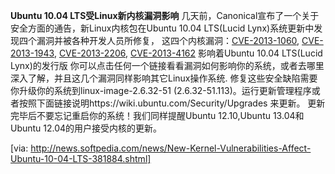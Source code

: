 **Ubuntu 10.04 LTS受Linux新内核漏洞影响**
    几天前，Canonical宣布了一个关于安全方面的通告，新Linux内核包在Ubuntu 10.04 LTS(Lucid Lynx)系统更新中发现四个漏洞并被各种开发人员所修复，
这四个内核漏洞：[CVE-2013-1060](http://people.canonical.com/~ubuntu-security/cve/2013/CVE-2013-1060.html), [CVE-2013-1943](http://people.canonical.com/~ubuntu-security/cve/2013/CVE-2013-1943.html), [CVE-2013-2206](http://people.ubuntu.com/~ubuntu-security/cve/CVE-2013-2206), [CVE-2013-4162](http://people.canonical.com/~ubuntu-security/cve/2013/CVE-2013-4162.html) 影响着Ubuntu 10.04 LTS(Lucid Lynx)的发行版
你可以点击任何一个链接看看漏洞如何影响你的系统，或者去哪里深入了解，并且这几个漏洞同样影响其它Linux操作系统.
修复这些安全缺陷需要你升级你的系统到linux-image-2.6.32-51 (2.6.32-51.113)。运行更新管理程序或者按照下面链接说明https://wiki.ubuntu.com/Security/Upgrades 来更新。
更新完毕后不要忘记重启你的系统！我们同样提醒Ubuntu 12.10,Ubuntu 13.04和Ubuntu 12.04的用户接受内核的更新。


[via: http://news.softpedia.com/news/New-Kernel-Vulnerabilities-Affect-Ubuntu-10-04-LTS-381884.shtml]
